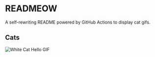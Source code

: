 # READMEOW

A self-rewriting README powered by GitHub Actions to display cat gifs.

## Cats

![White Cat Hello GIF](https://media2.giphy.com/media/v1.Y2lkPTlhY2QwMmRhaHBwdmoweWxmZTFsMHFwN3N4MXEzN2x0YnEwZjBxOGswaTRkOGdlMSZlcD12MV9naWZzX3NlYXJjaCZjdD1n/vFKqnCdLPNOKc/200.gif)
